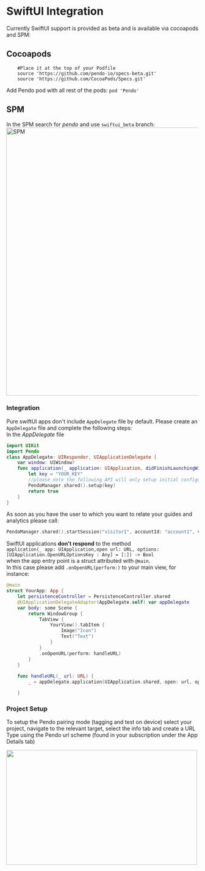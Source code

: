 # SwiftUI Integration 
Currently SwiftUI support is provided as beta and is available via cocoapods and SPM:<br>

## Cocoapods
```
    #Place it at the top of your Podfile
    source 'https://github.com/pendo-io/specs-beta.git'
    source 'https://github.com/CocoaPods/Specs.git'
```

Add Pendo pod with all rest of the pods:
`pod 'Pendo'`

## SPM
In the SPM search for _pendo_ and use `swiftui_beta` branch:<br>
<img width="700" alt="SPM" src="https://user-images.githubusercontent.com/56674958/180163385-59639b68-df10-4d85-bd72-08dca771bd51.png">
 
### Integration
Pure swiftUI apps don't include `AppDelegate` file by default. Please create an `AppDelegate` file and complete the following steps:<br> 
In the _AppDelegate_ file <br>

```swift
import UIKit
import Pendo
class AppDelegate: UIResponder, UIApplicationDelegate {
    var window: UIWindow?
    func application(_ application: UIApplication, didFinishLaunchingWithOptions launchOptions: [UIApplication.LaunchOptionsKey: Any]?) -> Bool {
        let key = "YOUR_KEY"
        //please note the following API will only setup initial configuration, to start collect analytics use start session
        PendoManager.shared().setup(key)
        return true
    }
}
```
As soon as you have the  user to which you want to relate your guides and analytics please call:

```swift
PendoManager.shared().startSession("visitor1", accountId: "account1", visitorData:[], accountData: [])
```

SwiftUI applications **don't respond** to the method <br>
 `application(_ app: UIApplication,open url: URL, options: [UIApplication.OpenURLOptionsKey : Any] = [:]) -> Bool` <br>
  when the app entry point is a struct attributed with `@main`.<br>
In this case please add `.onOpenURL(perform:)` to your main view, for instance:
```swift
@main
struct YourApp: App {
    let persistenceController = PersistenceController.shared
    @UIApplicationDelegateAdaptor(AppDelegate.self) var appDelegate
    var body: some Scene {
        return WindowGroup {
            TabView {
                YourView().tabItem {
                    Image("Icon")
                    Text("Text")
                }
            }
            .onOpenURL(perform: handleURL)
        }
    }
    
    func handleURL(_ url: URL) {
        _ = appDelegate.application(UIApplication.shared, open: url, options: [:])

    }
``` 

### Project Setup
To setup the Pendo pairing mode (tagging and test on device) select your project, navigate to the relevant target, select the info tab and create a URL Type using the Pendo url scheme (found in your subscription under the App Details tab)

<img src="https://user-images.githubusercontent.com/56674958/144723345-15c54098-28db-414c-90da-ef4a5256ae6a.png" width="500" height="300">
